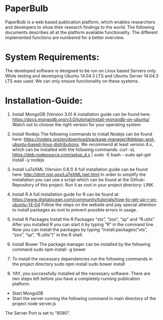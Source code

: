 # PaperBulb

PaperBulb is a web based publication platform, which enables researchers and developers to show their research findings to the world. 
The following documents describes all at the platform available functionality. The different implemented functions are numbered for a better overview.

# System Requirements:

The developed software is designed to be run on Linux based Servers only. While testing and developing Ubuntu 14.04.3 LTS and Ubuntu Server 14.04.3 LTS was used. We can only ensure functionality on these systems. 

# Installation-Guide:

1.	Install MongoDB (Version 3.0) 
A installation guide can be found here:
https://docs.mongodb.org/v3.0/tutorial/install-mongodb-on-ubuntu/
Watch out to choose the right version for your operating system
2.	Install Nodejs
The following commands to install Nodejs can be found here:
https://nodejs.org/en/download/package-manager/#debian-and-ubuntu-based-linux-distributions. 
We recommend at least version 4.x, which can be installed with the following commands:
curl -sL https://deb.nodesource.com/setup_4.x | sudo -E bash -
sudo apt-get install -y nodejs
3.	Install LaTeXML (Version 0.8.1)
A full installation guide can be found here:
http://dlmf.nist.gov/LaTeXML/get.html
In order to simplify the installation you can use a script which can be found at the Github-Repository of this project. Run it as root in your project directory:
LINK

4.	Install R 
A full installation guide for R can be found at:
https://www.digitalocean.com/community/tutorials/how-to-set-up-r-on-ubuntu-14-04
Follow the steps on the website and pay special attention to install packages as root to prevent possible errors in usage.	

5.	Install R Packages
Install the R Packages “xts”, “zoo”, “sp” and “R.utils”
After you installed R you can start it by typing “R” in the command line. Now you can install the packages by typing “install.packages(“xts”, “zoo”, “sp”, “R.utils”)” in the R shell. 

6.	Install Bower 
The package manager can be installed by the following command
sudo npm install -g bower

7.	To install the necessary dependencies run the following commands in the project directory
sudo npm install
sudo bower install

8.	YAY, you successfully installed all the necessary software. There are two steps left before you have a completely running publication platform.

  +	Start MongoDB
  +	Start the server running the following command in main directory of the project 
node server.js 


The Server Port is set to “8080”. 
